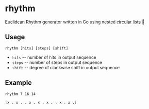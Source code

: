 # rhythm
[Euclidean Rhythm](https://en.wikipedia.org/wiki/Euclidean_rhythm) generator written in Go using nested [circular lists](https://pkg.go.dev/container/ring) 🤹

## Usage
```
rhythm [hits] [steps] [shift]
```

- `hits` -- number of hits in output sequence
- `steps` -- number of steps in output sequence
- `shift` -- degree of clockwise shift in output sequence

## Example
```
rhythm 7 16 14
```

```
[x . x . . x . x . x . . x . x .]
```
